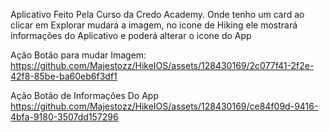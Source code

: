 Aplicativo Feito Pela Curso da Credo Academy. 
Onde tenho um card ao clicar em Explorar mudará a imagem, no icone de Hiking ele mostrará informações do Aplicativo e poderá alterar o icone do App

Ação Botão para mudar Imagem:
https://github.com/Majestozz/HikeIOS/assets/128430169/2c077f41-2f2e-42f8-85be-ba60eb6f3df1

Ação Botão de Informações Do App
https://github.com/Majestozz/HikeIOS/assets/128430169/ce84f09d-9416-4bfa-9180-3507dd157296
